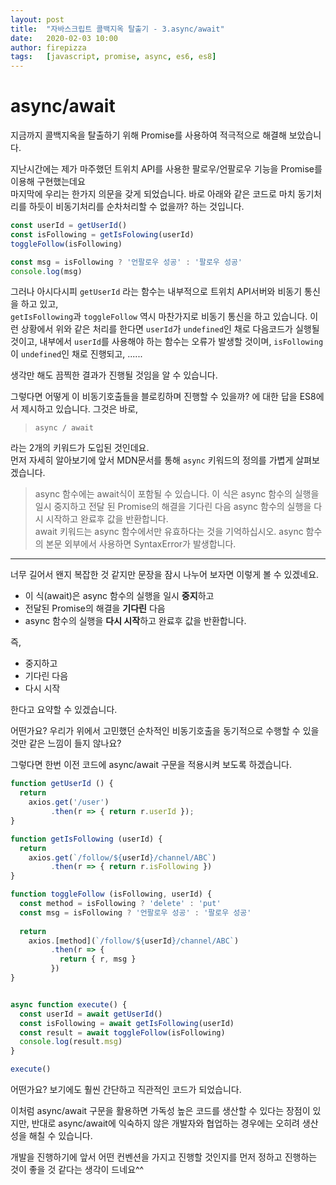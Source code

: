 ```yaml
---
layout: post
title:  "자바스크립트 콜백지옥 탈출기 - 3.async/await"
date:   2020-02-03 10:00
author: firepizza
tags:	[javascript, promise, async, es6, es8]
---
```


# async/await

지금까지 콜백지옥을 탈출하기 위해 Promise를 사용하여 적극적으로 해결해 보았습니다.

지난시간에는 제가 마주했던 트위치 API를 사용한 팔로우/언팔로우 기능을 Promise를 이용해 구현했는데요<br/>
마지막에 우리는 한가지 의문을 갖게 되었습니다. 바로 아래와 같은 코드로 마치 동기처리를 하듯이 비동기처리를 순차처리할 수 없을까? 하는 것입니다.

```javascript
const userId = getUserId()
const isFollowing = getIsFolowing(userId)
toggleFollow(isFollowing)

const msg = isFollowing ? '언팔로우 성공' : '팔로우 성공'
console.log(msg)
```

그러나 아시다시피 `getUserId` 라는 함수는 내부적으로 트위치 API서버와 비동기 통신을 하고 있고,<br/>
`getIsFollowing`과 `toggleFollow` 역시 마찬가지로 비동기 통신을 하고 있습니다.
이런 상황에서 위와 같은 처리를 한다면 `userId`가 `undefined`인 채로 다음코드가 실행될 것이고, 내부에서 `userId`를 사용해야 하는 함수는 오류가 발생할 것이며, `isFollowing`이 `undefined`인 채로 진행되고, ......

생각만 해도 끔찍한 결과가 진행될 것임을 알 수 있습니다.

그렇다면 어떻게 이 비동기호출들을 블로킹하며 진행할 수 있을까? 에 대한 답을 ES8에서 제시하고 있습니다. 그것은 바로,

> `async / await`

라는 2개의 키워드가 도입된 것인데요.<br/>
먼저 자세히 알아보기에 앞서 MDN문서를 통해 `async` 키워드의 정의를 가볍게 살펴보겠습니다.

> async 함수에는 await식이 포함될 수 있습니다. 이 식은 async 함수의 실행을 일시 중지하고 전달 된 Promise의 해결을 기다린 다음 async 함수의 실행을 다시 시작하고 완료후 값을 반환합니다.<br/>
await 키워드는 async 함수에서만 유효하다는 것을 기억하십시오. async 함수의 본문 외부에서 사용하면 SyntaxError가 발생합니다.

---

너무 길어서 왠지 복잡한 것 같지만 문장을 잠시 나누어 보자면 이렇게 볼 수 있겠네요.
- 이 식(await)은 async 함수의 실행을 일시 **중지**하고
- 전달된 Promise의 해결을 **기다린** 다음
- async 함수의 실행을 **다시 시작**하고 완료후 값을 반환합니다.

즉,
- 중지하고
- 기다린 다음
- 다시 시작

한다고 요약할 수 있겠습니다.

어떤가요? 우리가 위에서 고민했던 순차적인 비동기호출을 동기적으로 수행할 수 있을 것만 같은 느낌이 들지 않나요?

그렇다면 한번 이전 코드에 async/await 구문을 적용시켜 보도록 하겠습니다.


```javascript
function getUserId () {
  return 
    axios.get('/user')
         .then(r => { return r.userId });
}

function getIsFollowing (userId) {
  return 
    axios.get(`/follow/${userId}/channel/ABC`)
         .then(r => { return r.isFollowing })
}

function toggleFollow (isFollowing, userId) {
  const method = isFollowing ? 'delete' : 'put'
  const msg = isFollowing ? '언팔로우 성공' : '팔로우 성공'
  
  return
    axios.[method](`/follow/${userId}/channel/ABC`)
         .then(r => {
           return { r, msg }
         })
}


async function execute() {
  const userId = await getUserId()
  const isFollowing = await getIsFollowing(userId)
  const result = await toggleFollow(isFollowing)
  console.log(result.msg)
}

execute()
```

어떤가요? 보기에도 훨씬 간단하고 직관적인 코드가 되었습니다.

이처럼 async/await 구문을 활용하면 가독성 높은 코드를 생산할 수 있다는 장점이 있지만, 반대로 async/await에 익숙하지 않은 개발자와 협업하는 경우에는 오히려 생산성을 해칠 수 있습니다.

개발을 진행하기에 앞서 어떤 컨벤션을 가지고 진행할 것인지를 먼저 정하고 진행하는 것이 좋을 것 같다는 생각이 드네요^^

